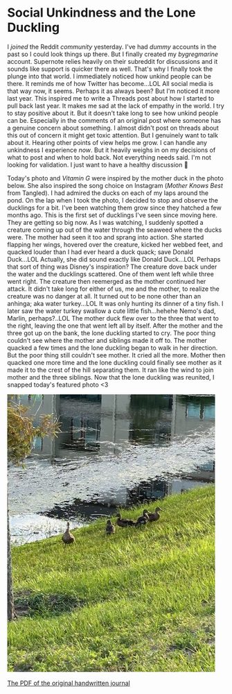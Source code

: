 # Social Unkindness and the Lone Duckling

I *joined* the Reddit *community* yesterday. I've had *dummy* accounts in the past so I could look things up there. But I finally created my *bygregmarine* account. Supernote relies heavily on their subreddit for discussions and it sounds like support is quicker there as well. That's why I finally took the plunge into that world. I immediately noticed how unkind people can be there. It reminds me of how Twitter has become...LOL All social media is that way now, it seems. Perhaps it as always been? But I'm noticed it more last year. This inspired me to write a Threads post about how I started to pull back last year. It makes me sad at the lack of empathy in the world. I try to stay positive about it. But it doesn't take long to see how unkind people can be. Especially in the comments of an original post where someone has a genuine concern about something. I almost didn't post on threads about this out of concern it might get toxic attention. But I genuinely want to talk about it. Hearing other points of view helps me grow. I can handle any unkindness I experience *now*. But it heavily weighs in on my decisions of what to post and when to hold back. Not everything needs said. I'm not looking for validation. I just want to have a healthy discussion 🙂

Today's photo and *Vitamin G* were inspired by the mother duck in the photo below. She also inspired the song choice on Instagram (*Mother Knows Best* from Tangled). I had admired the ducks on each of my laps around the pond. On the lap when I took the photo, I decided to stop and observe the ducklings for a bit. I've been watching them grow since they hatched a few months ago. This is the first set of ducklings I've seen since moving here. They are getting so big now. As I was watching, I suddenly spotted a creature coming up out of the water through the seaweed where the ducks were. The mother had seen it too and sprang into action. She started flapping her wings, hovered over the creature, kicked her webbed feet, and quacked louder than I had ever heard a duck quack; save Donald Duck...LOL Actually, she did sound exactly like Donald Duck...LOL Perhaps that sort of thing was Disney's inspiration? The creature dove back under the water and the ducklings scattered. One of them went left while three went right. The creature then reemerged as the mother continued her attack. It didn't take long for either of us, me and the mother, to realize the creature was no danger at all. It turned out to be none other than an anhinga; aka water turkey...LOL It was only hunting its dinner of a tiny fish. I later saw the water turkey swallow a cute little fish...hehehe Nemo's dad, Marlin, perhaps?..LOL The mother duck flew over to the three that went to the right, leaving the one that went left all by itself. After the mother and the three got up on the bank, the lone duckling started to cry. The poor thing couldn't see where the mother and siblings made it off to. The mother quacked a few times and the lone duckling began to walk in her direction. But the poor thing still couldn't see mother. It cried all the more. Mother then quacked one more time and the lone duckling could finally see mother as it made it to the crest of the hill separating them. It ran like the wind to join mother and the three siblings. Now that the lone duckling was reunited, I snapped today's featured photo <3

![mother and 4 ducklings](./media/IMG_0075.jpeg)

[The PDF of the original handwritten journal](/media/blog/2025/07/2025_07_22.pdf)